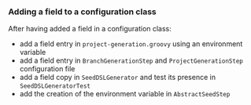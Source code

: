 ### Adding a field to a configuration class

After having added a field in a configuration class:

* add a field entry in `project-generation.groovy` using an environment variable
* add a field entry in `BranchGenerationStep` and `ProjectGenerationStep` configuration file
* add a field copy in `SeedDSLGenerator` and test its presence in `SeedDSLGeneratorTest`
* add the creation of the environment variable in `AbstractSeedStep`
